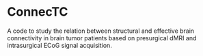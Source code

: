 # ConnecTC
A code to study the relation between structural and effective brain connectivity in brain tumor patients based on presurgical dMRI and intrasurgical ECoG signal acquisition.

